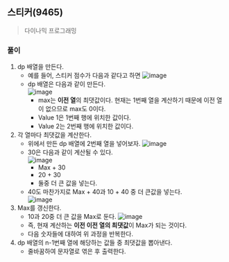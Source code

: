 ## 스티커(9465)
> 다이나믹 프로그래밍

### 풀이 
1. dp 배열을 만든다. 
   - 예를 들어, 스티커 점수가 다음과 같다고 하면
    ![image](https://user-images.githubusercontent.com/49264795/100713204-41deef00-33f7-11eb-88da-37cd8650441b.png)
   - dp 배열은 다음과 같이 만든다.  
    ![image](https://user-images.githubusercontent.com/49264795/100713294-6c30ac80-33f7-11eb-8899-8b982c994858.png)
     - max는 **이전 열**의 최댓값이다. 현재는 1번째 열을 계산하기 때문에 이전 열이 없으므로 max도 0이다. 
     - Value 1은 1번째 행에 위치한 값이다.
     - Value 2는 2번째 행에 위치한 값이다. 
2. 각 열마다 최댓값을 계산한다. 
   - 위에서 만든 dp 배열에 2번째 열을 넣어보자. 
    ![image](https://user-images.githubusercontent.com/49264795/100713505-bca80a00-33f7-11eb-9d6f-f497a74826f2.png)
   - 30은 다음과 같이 계산될 수 있다.  
    ![image](https://user-images.githubusercontent.com/49264795/100713797-304a1700-33f8-11eb-97a2-b2397bfee53d.png)
     - Max + 30
     - 20 + 30
     - 둘중 더 큰 값을 넣는다. 
    - 40도 마찬가지로 Max + 40과 10 + 40 중 더 큰값을 넣는다.   
    ![image](https://user-images.githubusercontent.com/49264795/100714124-b1a1a980-33f8-11eb-9b28-69fdbff08639.png) 
3. Max를 갱신한다. 
   - 10과 20중 더 큰 값을 Max로 둔다. 
   ![image](https://user-images.githubusercontent.com/49264795/100714268-e281de80-33f8-11eb-9cfc-d44467a1c255.png) 
   - 즉, 현재 계산하는 **이전 이전 열의 최댓값**이 Max가 되는 것이다. 
   - 다음 숫자들에 대하여 위 과정을 반복한다. 
4. dp 배열의 n-1번째 열에 해당하는 값들 중 최댓값을 뽑아낸다. 
   - 줄바꿈하여 문자열로 엮은 후 출력한다.   



    